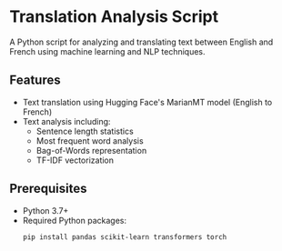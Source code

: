 # Translation Analysis Script

A Python script for analyzing and translating text between English and French using machine learning and NLP techniques.

## Features

- Text translation using Hugging Face's MarianMT model (English to French)
- Text analysis including:
  - Sentence length statistics
  - Most frequent word analysis
  - Bag-of-Words representation
  - TF-IDF vectorization

## Prerequisites

- Python 3.7+
- Required Python packages:
  ```bash
  pip install pandas scikit-learn transformers torch
